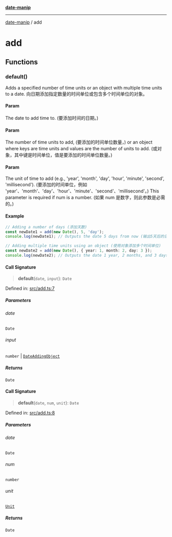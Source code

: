 [**date-manip**](index.md)

***

[date-manip](modules.md) / add

# add

## Functions

### default()

Adds a specified number of time units or an object with multiple time units to a date.
向日期添加指定数量的时间单位或包含多个时间单位的对象。

#### Param

The date to add time to. (要添加时间的日期。)

#### Param

The number of time units to add, (要添加的时间单位数量，)
             or an object where keys are time units and values are the number of units to add.
(或对象，其中键是时间单位，值是要添加的时间单位数量。)

#### Param

The unit of time to add (e.g., 'year', 'month', 'day', 'hour', 'minute', 'second', 'millisecond').
(要添加的时间单位，例如 'year'、'month'、'day'、'hour'、'minute'、'second'、'millisecond'。)
             This parameter is required if num is a number. (如果 num 是数字，则此参数是必需的。)

#### Example

```ts
// Adding a number of days (添加天数)
const newDate1 = add(new Date(), 5, 'day');
console.log(newDate1); // Outputs the date 5 days from now (输出5天后的日期)

// Adding multiple time units using an object (使用对象添加多个时间单位)
const newDate2 = add(new Date(), { year: 1, month: 2, day: 3 });
console.log(newDate2); // Outputs the date 1 year, 2 months, and 3 days from now (输出1年后2个月3天后的日期)
```

#### Call Signature

> **default**(`date`, `input`): `Date`

Defined in: [src/add.ts:7](https://github.com/fengxinming/date-manip/blob/12d12a4c2a3486e81330ba529f3fb8271142d945/src/add.ts#L7)

##### Parameters

###### date

`Date`

###### input

`number` | [`DateAddingObject`](types.md#dateaddingobject)

##### Returns

`Date`

#### Call Signature

> **default**(`date`, `num`, `unit`): `Date`

Defined in: [src/add.ts:8](https://github.com/fengxinming/date-manip/blob/12d12a4c2a3486e81330ba529f3fb8271142d945/src/add.ts#L8)

##### Parameters

###### date

`Date`

###### num

`number`

###### unit

[`Unit`](types.md#unit)

##### Returns

`Date`
